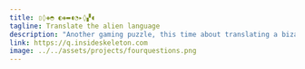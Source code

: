 ```yaml
---
title: ▯◊◈◓ ◐◈▬◖◔▸◊▞◖
tagline: Translate the alien language
description: "Another gaming puzzle, this time about translating a bizarre language using your gaming knowledge. Note: This was made in 2022 and clues will not take into account any games released since then."
link: https://q.insideskeleton.com
image: ../../assets/projects/fourquestions.png
---
```

